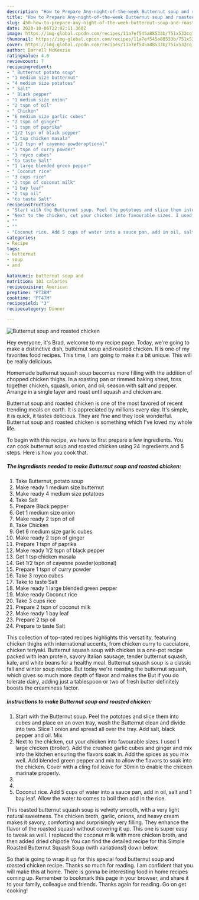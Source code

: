 ```yaml
---
description: "How to Prepare Any-night-of-the-week Butternut soup and roasted chicken"
title: "How to Prepare Any-night-of-the-week Butternut soup and roasted chicken"
slug: 450-how-to-prepare-any-night-of-the-week-butternut-soup-and-roasted-chicken
date: 2020-10-06T22:02:11.360Z
image: https://img-global.cpcdn.com/recipes/11a7ef545a88533b/751x532cq70/butternut-soup-and-roasted-chicken-recipe-main-photo.jpg
thumbnail: https://img-global.cpcdn.com/recipes/11a7ef545a88533b/751x532cq70/butternut-soup-and-roasted-chicken-recipe-main-photo.jpg
cover: https://img-global.cpcdn.com/recipes/11a7ef545a88533b/751x532cq70/butternut-soup-and-roasted-chicken-recipe-main-photo.jpg
author: Darrell McKenzie
ratingvalue: 4.6
reviewcount: 7
recipeingredient:
- " Butternut potato soup"
- "1 medium size butternut"
- "4 medium size potatoes"
- " Salt"
- " Black pepper"
- "1 medium size onion"
- "2 tspn of oil"
- " Chicken"
- "6 medium size garlic cubes"
- "2 tspn of ginger"
- "1 tspn of paprika"
- "1/2 tspn of black pepper"
- "1 tsp chicken masala"
- "1/2 tspn of cayenne powderoptional"
- "1 tspn of curry powder"
- "3 royco cubes"
- "to taste Salt"
- "1 large blended green pepper"
- " Coconut rice"
- "3 cups rice"
- "2 tspn of coconut milk"
- "1 bay leaf"
- "2 tsp oil"
- "to taste Salt"
recipeinstructions:
- "Start with the Butternut soup. Peel the pototoes and slice them into cubes and place on an oven tray, wash the Butternut clean and divide into two. Slice 1 onion and spread all over the tray. Add salt, black pepper and oil. Mix"
- "Next to the chicken, cut your chicken into favourable sizes. I used 1 large chicken (broiler). Add the crushed garlic cubes and ginger and mix into the kitchen ensuring the flavors soak in. Add the spices as you mix well. Add blended green pepper and mix to allow the flavors to soak into the chicken. Cover with a cling foil.leave for 30min to enable the chicken marinate properly."
- ""
- ""
- "Coconut rice. Add 5 cups of water into a sauce pan, add in oil, salt and 1 bay leaf. Allow the water to comes to boil then add in the rice."
categories:
- Recipe
tags:
- butternut
- soup
- and

katakunci: butternut soup and 
nutrition: 101 calories
recipecuisine: American
preptime: "PT38M"
cooktime: "PT47M"
recipeyield: "3"
recipecategory: Dinner

---
```



![Butternut soup and roasted chicken](https://img-global.cpcdn.com/recipes/11a7ef545a88533b/751x532cq70/butternut-soup-and-roasted-chicken-recipe-main-photo.jpg)

Hey everyone, it's Brad, welcome to my recipe page. Today, we're going to make a distinctive dish, butternut soup and roasted chicken. It is one of my favorites food recipes. This time, I am going to make it a bit unique. This will be really delicious.

Homemade butternut squash soup becomes more filling with the addition of chopped chicken thighs. In a roasting pan or rimmed baking sheet, toss together chicken, squash, onion, and oil; season with salt and pepper. Arrange in a single layer and roast until squash and chicken are.

Butternut soup and roasted chicken is one of the most favored of recent trending meals on earth. It is appreciated by millions every day. It's simple, it is quick, it tastes delicious. They are fine and they look wonderful. Butternut soup and roasted chicken is something which I've loved my whole life.


To begin with this recipe, we have to first prepare a few ingredients. You can cook butternut soup and roasted chicken using 24 ingredients and 5 steps. Here is how you cook that.

<!--inarticleads1-->

##### The ingredients needed to make Butternut soup and roasted chicken:

1. Take  Butternut, potato soup
1. Make ready 1 medium size butternut
1. Make ready 4 medium size potatoes
1. Take  Salt
1. Prepare  Black pepper
1. Get 1 medium size onion
1. Make ready 2 tspn of oil
1. Take  Chicken
1. Get 6 medium size garlic cubes
1. Make ready 2 tspn of ginger
1. Prepare 1 tspn of paprika
1. Make ready 1/2 tspn of black pepper
1. Get 1 tsp chicken masala
1. Get 1/2 tspn of cayenne powder(optional)
1. Prepare 1 tspn of curry powder
1. Take 3 royco cubes
1. Take to taste Salt
1. Make ready 1 large blended green pepper
1. Make ready  Coconut rice
1. Take 3 cups rice
1. Prepare 2 tspn of coconut milk
1. Make ready 1 bay leaf
1. Prepare 2 tsp oil
1. Prepare to taste Salt


This collection of top-rated recipes highlights this versatilty, featuring chicken thighs with international accents, from chicken curry to cacciatore, chicken teriyaki. Butternut squash soup with chicken is a one-pot recipe packed with lean protein, savory Italian sausage, tender butternut squash, kale, and white beans for a healthy meal. Butternut squash soup is a classic fall and winter soup recipe. But today we&#39;re roasting the butternut squash, which gives so much more depth of flavor and makes the But if you do tolerate dairy, adding just a tablespoon or two of fresh butter definitely boosts the creaminess factor. 

<!--inarticleads2-->

##### Instructions to make Butternut soup and roasted chicken:

1. Start with the Butternut soup. Peel the pototoes and slice them into cubes and place on an oven tray, wash the Butternut clean and divide into two. Slice 1 onion and spread all over the tray. Add salt, black pepper and oil. Mix
1. Next to the chicken, cut your chicken into favourable sizes. I used 1 large chicken (broiler). Add the crushed garlic cubes and ginger and mix into the kitchen ensuring the flavors soak in. Add the spices as you mix well. Add blended green pepper and mix to allow the flavors to soak into the chicken. Cover with a cling foil.leave for 30min to enable the chicken marinate properly.
1. 
1. 
1. Coconut rice. Add 5 cups of water into a sauce pan, add in oil, salt and 1 bay leaf. Allow the water to comes to boil then add in the rice.


This roasted butternut squash soup is velvety smooth, with a very light natural sweetness. The chicken broth, garlic, onions, and heavy cream makes it savory, comforting and surprisingly very filling. They enhance the flavor of the roasted squash without covering it up. This one is super easy to tweak as well. I replaced the coconut milk with more chicken broth, and then added dried chipotle You can find the detailed recipe for this Simple Roasted Butternut Squash Soup (with variations!) down below. 

So that is going to wrap it up for this special food butternut soup and roasted chicken recipe. Thanks so much for reading. I am confident that you will make this at home. There is gonna be interesting food in home recipes coming up. Remember to bookmark this page in your browser, and share it to your family, colleague and friends. Thanks again for reading. Go on get cooking!
